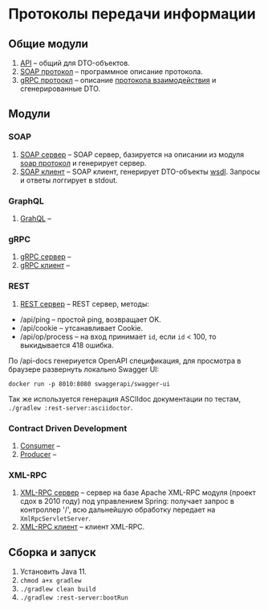 # Протоколы передачи информации

## Общие модули
1. [API](/api) – общий для DTO-объектов.
1. [SOAP протокол](/soap-protocol) – программное описание протокола.
1. [gRPC протоокл](/grpc-protocol) – описание [протокола взаимодействия](/grpc-protocol/src/main/proto/TestService.proto) и сгенерированные DTO.

## Модули
### SOAP
1. [SOAP сервер](/soap-server) – SOAP сервер, базируется на описании из модуля [soap протокол](/soap-protocol) и генерирует сервер.
1. [SOAP клиент](/soap-client) – SOAP клиент, генерирует DTO-объекты [wsdl](/soap-client/src/main/resources/wsdl). Запросы и ответы логгирует в stdout.

### GraphQL
1. [GrahQL](/graphql) –

### gRPC
1. [gRPC сервер](/grpc-server) –
1. [gRPC клиент](/grpc-client) –

### REST
1. [REST сервер](/rest-server) – REST сервер, методы:
  * /api/ping – простой ping, возвращает OK.
  * /api/cookie – утсанавливает Cookie.
  * /api/op/process – на вход принимает `id`, если `id` < 100, то выкидывается 418 ошибка.
  
По /api-docs генериуется OpenAPI спецификация, для просмотра в браузере развернуть локально Swagger UI:
```shell script
docker run -p 8010:8080 swaggerapi/swagger-ui
``` 
Так же используется генерация ASCIIdoc документации по тестам, `./gradlew :rest-server:asciidoctor`. 

### Contract Driven Development
1. [Consumer](/consumer) –
1. [Producer](/producer) –

### XML-RPC
1. [XML-RPC сервер](/xml-rpc-server) – сервер на базе Apache XML-RPC модуля (проект сдох в 2010 году) под управлением Spring: получает запрос в контроллер '/', всю дальнейшую обработку передает на `XmlRpcServletServer`.
1. [XML-RPC клиент](/xml-rpc-client) – клиент XML-RPC.

## Сборка и запуск
1. Установить Java 11.
1. `chmod a+x gradlew`
1. `./gradlew clean build`
1. `./gradlew :rest-server:bootRun`